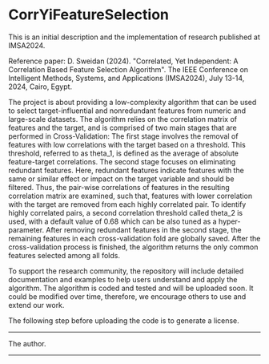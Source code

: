 # CorrYiFeatureSelection

This is an initial description and the implementation of research published at IMSA2024.

Reference paper: 
D. Sweidan (2024). "Correlated, Yet Independent: A Correlation Based Feature Selection Algorithm". 
The IEEE Conference on Intelligent Methods, Systems, and Applications (IMSA2024), July 13-14, 2024, Cairo, Egypt.

The project is about providing a low-complexity algorithm that can be used to select target-influential and nonredundant features from numeric and large-scale datasets.
The algorithm relies on the correlation matrix of features and the target, and is comprised of two main stages that are performed in Cross-Validation:
The first stage involves the removal of features with low correlations with the target based on a threshold. This threshold, referred to as theta_1, is defined as the average of absolute feature-target correlations.
The second stage focuses on eliminating redundant features. Here, redundant features indicate features with the same or similar effect or impact on the target variable and should be filtered. 
Thus, the pair-wise correlations of features in the resulting correlation matrix are examined, such that, features with lower correlation with the target are removed from each highly correlated pair.
To identify highly correlated pairs, a second correlation threshold called theta_2 is used, with a default value of 0.68 which can be also tuned as a hyper-parameter. 
After removing redundant features in the second stage, the remaining features in each cross-validation fold are globally saved.
After the cross-validation process is finished, the algorithm returns the only common features selected among all folds. 

To support the research community, the repository will include detailed documentation and examples to help users understand and apply the algorithm. The algorithm is coded and tested and will be uploaded soon. It could be modified over time, therefore, we encourage others to use and extend our work.

The following step before uploading the code is to generate a license.

***********************
The author.
***********************
